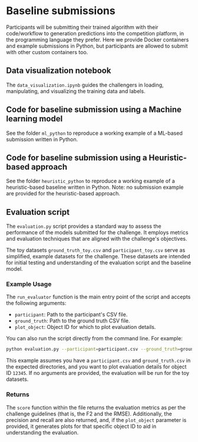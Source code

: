 
# Baseline submissions
Participants will be submitting their trained algorithm with their  code/workflow to generation predictions into the competition platform, in the programming language they prefer. Here we provide Docker containers and example submissions in Python, but participants are allowed to submit with other custom containers too. 

## Data visualization notebook
The `data_visualization.ipynb` guides the challengers in loading, manipulating, and visualizing the training data and labels.

## Code for baseline submission using a Machine learning model
See the folder `ml_python` to reproduce a working example of a ML-based submission written in Python.

## Code for baseline submission using a Heuristic-based approach
See the folder `heuristic_python` to reproduce a working example of a heuristic-based baseline written in Python. Note: no submission example are provided for the heuristic-based approach.

## Evaluation script
The `evaluation.py` script provides a standard way to assess the performance of the models submitted for the challenge. It employs metrics and evaluation techniques that are aligned with the challenge's objectives.

The toy datasets `ground_truth_toy.csv` and `participant_toy.csv` serve as simplified, 
example datasets for the challenge. These datasets are intended for initial 
testing and understanding of the evaluation script and the baseline model.

### Example Usage
The `run_evaluator` function is the main entry point of the script and accepts the following arguments:

- `participant`: Path to the participant's CSV file.
- `ground_truth`: Path to the ground truth CSV file.
- `plot_object`: Object ID for which to plot evaluation details.

You can also run the script directly from the command line. For example:
```bash
python evaluation.py --participant=participant.csv --ground_truth=ground_truth.csv --plot_object=12345
```
This example assumes you have a `participant.csv` and `ground_truth.csv` in the expected directories, and you want to plot evaluation details for object ID `12345`. If no arguments are provided, the evaluation will be run for the toy datasets.

### Returns
The `score` function within the file returns the evaluation metrics as per the challenge guidelines (that is, the F2 and the RMSE). Additionally, the precision and recall are also returned, and, if the `plot_object` parameter is provided, it generates plots for that specific object ID to aid in understanding the evaluation.

